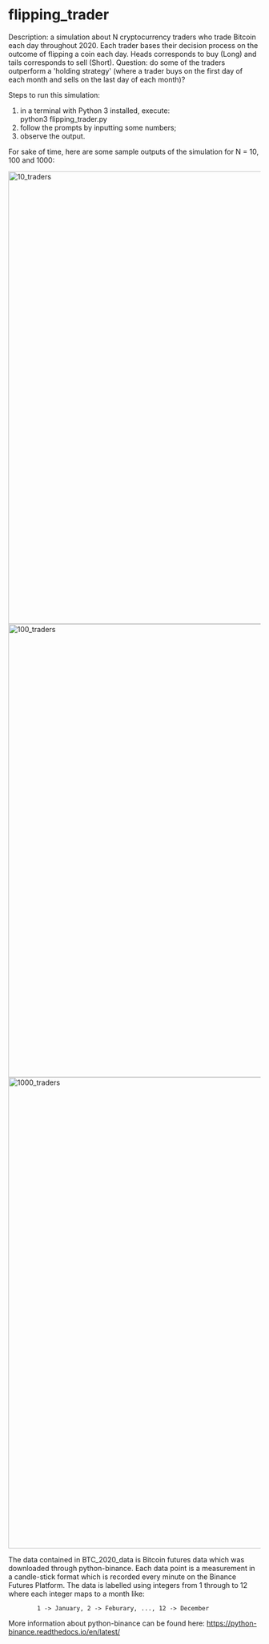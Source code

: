 # flipping_trader
Description: a simulation about N cryptocurrency traders who trade Bitcoin each day throughout 2020. Each trader bases their decision process on the outcome of flipping a coin each day. Heads corresponds to buy (Long) and tails corresponds to sell (Short). Question: do some of the traders outperform a 'holding strategy' (where a trader buys on the first day of each month and sells on the last day of each month)? 

Steps to run this simulation:

  1. in a terminal with Python 3 installed, execute:  
            python3 flipping_trader.py
  2. follow the prompts by inputting some numbers;
  3. observe the output.


For sake of time, here are some sample outputs of the simulation for N = 10, 100 and 1000:

<img width="904" alt="10_traders" src="https://user-images.githubusercontent.com/35650788/155052213-67fd976d-a63d-40fe-a14e-9b12aa71ec15.png">

<img width="905" alt="100_traders" src="https://user-images.githubusercontent.com/35650788/155052221-f0b44b1b-8904-4ec5-ad0d-540f74c3d0f5.png">

<img width="941" alt="1000_traders" src="https://user-images.githubusercontent.com/35650788/155052227-d4464b89-4080-4682-b407-c7674b5a92bd.png">

The data contained in BTC_2020_data is Bitcoin futures data which was downloaded through python-binance. Each data point is a measurement in a candle-stick format which is recorded every minute on the Binance Futures Platform. The data is labelled
using integers from 1 through to 12 where each integer maps to a month like:

			1 -> January, 2 -> Feburary, ..., 12 -> December


More information about python-binance can be found here: https://python-binance.readthedocs.io/en/latest/
